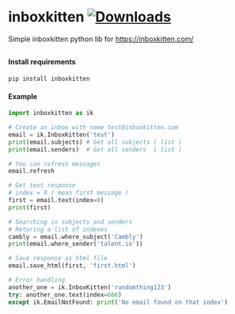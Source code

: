 # inboxkitten [![Downloads](https://static.pepy.tech/personalized-badge/inboxkitten?period=total&units=international_system&left_color=black&right_color=blue&left_text=Downloads)](https://pepy.tech/project/inboxkitten)
Simple inboxkitten python lib for https://inboxkitten.com/

## 

#### Install requirements
```
pip install inboxkitten
```

#### Example
```python
import inboxkitten as ik

# Create an inbox with name test@inboxkitten.com
email = ik.InboxKitten('test')
print(email.subjects) # Get all subjects ( list )
print(email.senders)  # Get all senders  ( list )

# You can refresh messages
email.refresh

# Get text response
# index = 0 ( mean first message )
first = email.text(index=0)
print(first)

# Searching in subjects and senders
# Returing a list of indexes
cambly = email.where_subject('Cambly')
print(email.where_sender('talent.io'))

# Save response as html file
email.save_html(first, 'first.html')

# Error handling
another_one = ik.InboxKitten('rundomthing123')
try: another_one.text(index=666)
except ik.EmailNotFound: print('No email found on that index')
```


